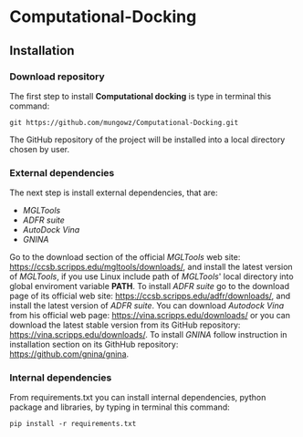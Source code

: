 # Computational-Docking

## Installation

### Download repository

The first step to install **Computational docking** is type in terminal this command:

`git https://github.com/mungowz/Computational-Docking.git`

The GitHub repository of the project will be installed into a local directory chosen by user.

### External dependencies

The next step is install external dependencies, that are:

- _MGLTools_
- _ADFR suite_
- _AutoDock Vina_
- _GNINA_

Go to the download section of the official _MGLTools_ web site: https://ccsb.scripps.edu/mgltools/downloads/, and install the latest version of _MGLTools_, if you use Linux include path of _MGLTools_' local directory into global enviroment variable **PATH**. To install _ADFR suite_ go to the download page of its official web site: https://ccsb.scripps.edu/adfr/downloads/, and install the latest version of _ADFR suite_. You can download _Autodock Vina_ from his official web page: https://vina.scripps.edu/downloads/ or you can download the latest stable version from its GitHub repository: https://vina.scripps.edu/downloads/. To install _GNINA_ follow instruction in installation section on its GithHub repository: https://github.com/gnina/gnina.

### Internal dependencies

From requirements.txt you can install internal dependencies, python package and libraries, by typing in terminal this command:

`pip install -r requirements.txt`
